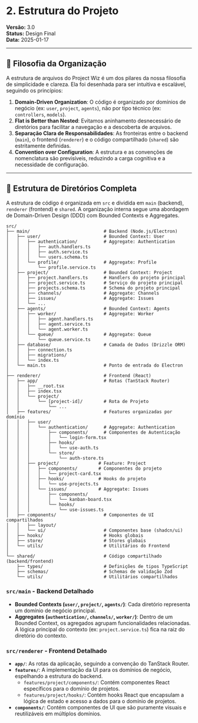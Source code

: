 # 2. Estrutura do Projeto

**Versão:** 3.0  
**Status:** Design Final  
**Data:** 2025-01-17  

---

## 🎯 Filosofia da Organização

A estrutura de arquivos do Project Wiz é um dos pilares da nossa filosofia de simplicidade e clareza. Ela foi desenhada para ser intuitiva e escalável, seguindo os princípios:

1.  **Domain-Driven Organization**: O código é organizado por domínios de negócio (ex: `user`, `project`, `agents`), não por tipo técnico (ex: `controllers`, `models`).
2.  **Flat is Better than Nested**: Evitamos aninhamento desnecessário de diretórios para facilitar a navegação e a descoberta de arquivos.
3.  **Separação Clara de Responsabilidades**: As fronteiras entre o backend (`main`), o frontend (`renderer`) e o código compartilhado (`shared`) são estritamente definidas.
4.  **Convention over Configuration**: A estrutura e as convenções de nomenclatura são previsíveis, reduzindo a carga cognitiva e a necessidade de configuração.

---

## 📁 Estrutura de Diretórios Completa

A estrutura de código é organizada em `src` e dividida em `main` (backend), `renderer` (frontend) e `shared`. A organização interna segue uma abordagem de Domain-Driven Design (DDD) com Bounded Contexts e Aggregates.

```
src/
├── main/                            # Backend (Node.js/Electron)
│   ├── user/                        # Bounded Context: User
│   │   ├── authentication/          # Aggregate: Authentication
│   │   │   ├── auth.handlers.ts
│   │   │   ├── auth.service.ts
│   │   │   └── users.schema.ts
│   │   └── profile/                 # Aggregate: Profile
│   │       └── profile.service.ts
│   ├── project/                     # Bounded Context: Project
│   │   ├── project.handlers.ts      # Handlers do projeto principal
│   │   ├── project.service.ts       # Serviço do projeto principal
│   │   ├── projects.schema.ts       # Schema do projeto principal
│   │   ├── channels/                # Aggregate: Channels
│   │   ├── issues/                  # Aggregate: Issues
│   │   └── ...
│   ├── agents/                      # Bounded Context: Agents
│   │   ├── worker/                  # Aggregate: Worker
│   │   │   ├── agent.handlers.ts
│   │   │   ├── agent.service.ts
│   │   │   └── agent.worker.ts
│   │   └── queue/                   # Aggregate: Queue
│   │       └── queue.service.ts
│   ├── database/                    # Camada de Dados (Drizzle ORM)
│   │   ├── connection.ts
│   │   ├── migrations/
│   │   └── index.ts
│   └── main.ts                      # Ponto de entrada do Electron
│
├── renderer/                        # Frontend (React)
│   ├── app/                         # Rotas (TanStack Router)
│   │   ├── __root.tsx
│   │   ├── index.tsx
│   │   └── project/
│   │       └── [project-id]/        # Rota de Projeto
│   │           └── ...
│   ├── features/                    # Features organizadas por domínio
│   │   ├── user/
│   │   │   └── authentication/      # Aggregate: Authentication
│   │   │       ├── components/      # Componentes de Autenticação
│   │   │       │   └── login-form.tsx
│   │   │       ├── hooks/
│   │   │       │   └── use-auth.ts
│   │   │       └── store/
│   │   │           └── auth-store.ts
│   │   ├── project/               # Feature: Project
│   │   │   ├── components/        # Componentes do projeto
│   │   │   │   └── project-card.tsx
│   │   │   ├── hooks/             # Hooks do projeto
│   │   │   │   └── use-projects.ts
│   │   │   └── issues/            # Aggregate: Issues
│   │   │       ├── components/
│   │   │       │   └── kanban-board.tsx
│   │   │       └── hooks/
│   │   │           └── use-issues.ts
│   ├── components/                  # Componentes de UI compartilhados
│   │   ├── layout/
│   │   └── ui/                      # Componentes base (shadcn/ui)
│   ├── hooks/                       # Hooks globais
│   ├── store/                       # Stores globais
│   └── utils/                       # Utilitários do Frontend
│
└── shared/                          # Código compartilhado (backend/frontend)
    ├── types/                       # Definições de tipos TypeScript
    ├── schemas/                     # Schemas de validação Zod
    └── utils/                       # Utilitários compartilhados
```

### `src/main` - Backend Detalhado

-   **Bounded Contexts (`user/`, `project/`, `agents/`)**: Cada diretório representa um domínio de negócio principal.
-   **Aggregates (`authentication/`, `channels/`, `worker/`)**: Dentro de um Bounded Context, os agregados agrupam funcionalidades relacionadas. A lógica principal do contexto (ex: `project.service.ts`) fica na raiz do diretório do contexto.

### `src/renderer` - Frontend Detalhado

-   **`app/`**: As rotas da aplicação, seguindo a convenção do TanStack Router.
-   **`features/`**: A implementação da UI para os domínios de negócio, espelhando a estrutura do backend.
    -   `features/project/components/`: Contém componentes React específicos para o domínio de projetos.
    -   `features/project/hooks/`: Contém hooks React que encapsulam a lógica de estado e acesso a dados para o domínio de projetos.
-   **`components/`**: Contém componentes de UI que são puramente visuais e reutilizáveis em múltiplos domínios.